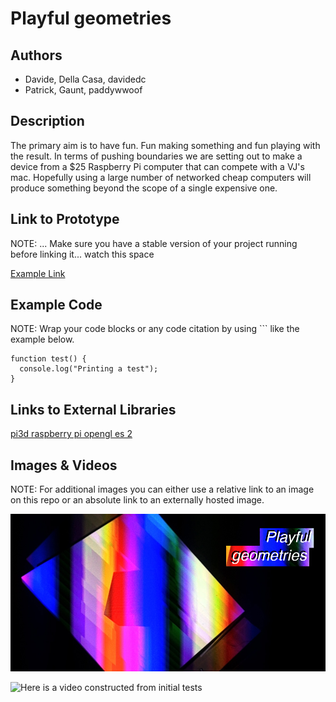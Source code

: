 # Playful geometries

## Authors
- Davide, Della Casa, davidedc
- Patrick, Gaunt, paddywwoof

## Description
The primary aim is to have fun. Fun making something and fun playing with
the result. In terms of pushing boundaries we are setting out to make a
device from a $25 Raspberry Pi computer that can compete with a VJ's mac.
Hopefully using a large number of networked cheap computers will produce
something beyond the scope of a single expensive one.

## Link to Prototype
NOTE: ... Make sure you have a stable version of your project running before
linking it... watch this space

[Example Link](http://www.google.com "Example Link")

## Example Code
NOTE: Wrap your code blocks or any code citation by using ``` like the example below.
```
function test() {
  console.log("Printing a test");
}
```
## Links to External Libraries
[pi3d raspberry pi opengl es 2](https://github.com/tipam/pi3d "pi3d raspberry pi opengl es 2")

## Images & Videos
NOTE: For additional images you can either use a relative link to an image on this repo or an absolute link to an externally hosted image.

![Playful geometries](project_images/cover.jpg?raw=true "Starting point")

![Here is a video constructed from initial tests](http://www.youtube.com/watch?v=NLW30kXaIkA "youtube video")
